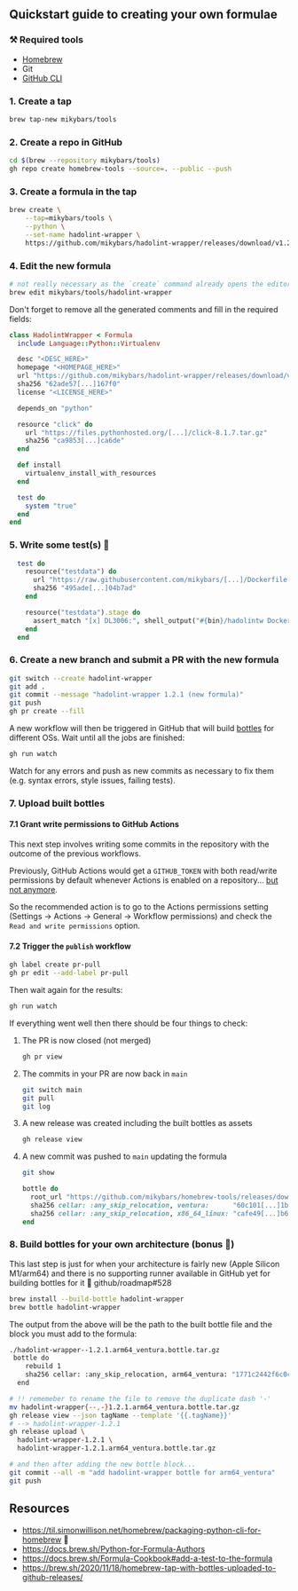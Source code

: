 ## Quickstart guide to creating your own formulae

### ⚒️ Required tools

* [Homebrew](https://brew.sh/)
* Git
* [GitHub CLI](https://cli.github.com/)

### 1. Create a tap

```bash
brew tap-new mikybars/tools
```

### 2. Create a repo in GitHub

```bash
cd $(brew --repository mikybars/tools)
gh repo create homebrew-tools --source=. --public --push
```

### 3. Create a formula in the tap

```bash
brew create \
    --tap=mikybars/tools \
    --python \
    --set-name hadolint-wrapper \
    https://github.com/mikybars/hadolint-wrapper/releases/download/v1.2.1/hadolintw-1.2.1-brew.tar.gz
```

### 4. Edit the new formula

```bash
# not really necessary as the `create` command already opens the editor
brew edit mikybars/tools/hadolint-wrapper
```

Don't forget to remove all the generated comments and fill in the required fields:

```ruby
class HadolintWrapper < Formula
  include Language::Python::Virtualenv

  desc "<DESC_HERE>"
  homepage "<HOMEPAGE_HERE>"
  url "https://github.com/mikybars/hadolint-wrapper/releases/download/v1.2.1/hadolintw-1.2.1-brew.tar.gz"
  sha256 "62ade57[...]167f0"
  license "<LICENSE_HERE>"

  depends_on "python"

  resource "click" do
    url "https://files.pythonhosted.org/[...]/click-8.1.7.tar.gz"
    sha256 "ca9853[...]ca6de"
  end

  def install
    virtualenv_install_with_resources
  end

  test do
    system "true"
  end
end
```

### 5. Write some test(s) 🙏

```ruby
  test do
    resource("testdata") do
      url "https://raw.githubusercontent.com/mikybars/[...]/Dockerfile.example"
      sha256 "495ade[...]04b7ad"
    end

    resource("testdata").stage do
      assert_match "[x] DL3006:", shell_output("#{bin}/hadolintw Dockerfile.example --error DL3006", 1)
    end
  end
```

### 6. Create a new branch and submit a PR with the new formula

```bash
git switch --create hadolint-wrapper
git add .
git commit --message "hadolint-wrapper 1.2.1 (new formula)"
git push
gh pr create --fill
```

A new workflow will then be triggered in GitHub that will build [bottles](https://docs.brew.sh/Bottles) for different OSs. Wait until all the jobs are finished:

```bash
gh run watch
```

Watch for any errors and push as new commits as necessary to fix them (e.g. syntax errors, style issues, failing tests).

### 7. Upload built bottles

#### 7.1 Grant write permissions to GitHub Actions

This next step involves writing some commits in the repository with the outcome of the previous workflows.

Previously, GitHub Actions would get a `GITHUB_TOKEN` with both read/write permissions by default whenever Actions is enabled on a repository... [but not anymore](https://github.blog/changelog/2023-02-02-github-actions-updating-the-default-github_token-permissions-to-read-only/).

So the recommended action is to go to the Actions permissions setting (Settings -> Actions -> General -> Workflow permissions) and check the `Read and write permissions` option.

#### 7.2 Trigger the `publish` workflow

```bash
gh label create pr-pull
gh pr edit --add-label pr-pull
```

Then wait again for the results:

```bash
gh run watch
```

If everything went well then there should be four things to check:

1. The PR is now closed (not merged)
    ```bash
    gh pr view
    ```
2. The commits in your PR are now back in `main`
    ```bash
    git switch main
    git pull
    git log
    ```
3. A new release was created including the built bottles as assets
    ```bash
    gh release view
    ```
4. A new commit was pushed to `main` updating the formula
    ```bash
    git show
    ```
    ```ruby
    bottle do
      root_url "https://github.com/mikybars/homebrew-tools/releases/download/hadolint-wrapper-1.2.1"
      sha256 cellar: :any_skip_relocation, ventura:      "60c101[...]1bbcd"
      sha256 cellar: :any_skip_relocation, x86_64_linux: "cafe49[...]b619a"
    end
    ```

### 8. Build bottles for your own architecture (bonus 🌟)

This last step is just for when your architecture is fairly new (Apple Silicon M1/arm64) and there is no supporting runner available in GitHub yet for building bottles for it 👀 github/roadmap#528

```bash
brew install --build-bottle hadolint-wrapper
brew bottle hadolint-wrapper
```

The output from the above will be the path to the built bottle file and the block you must add to the formula:

```bash
./hadolint-wrapper--1.2.1.arm64_ventura.bottle.tar.gz
 bottle do
    rebuild 1
    sha256 cellar: :any_skip_relocation, arm64_ventura: "1771c2442f6c0cb052d7bb9f796263170698948b25869ff85749161296ce400a"
  end
```

```bash
# !! rememeber to rename the file to remove the duplicate dash '-'
mv hadolint-wrapper{--,-}1.2.1.arm64_ventura.bottle.tar.gz
gh release view --json tagName --template '{{.tagName}}'
# --> hadolint-wrapper-1.2.1
gh release upload \
  hadolint-wrapper-1.2.1 \
  hadolint-wrapper-1.2.1.arm64_ventura.bottle.tar.gz

# and then after adding the new bottle block...
git commit --all -m "add hadolint-wrapper bottle for arm64_ventura"
git push
```

## Resources

* https://til.simonwillison.net/homebrew/packaging-python-cli-for-homebrew 🩷
* https://docs.brew.sh/Python-for-Formula-Authors
* https://docs.brew.sh/Formula-Cookbook#add-a-test-to-the-formula
* https://brew.sh/2020/11/18/homebrew-tap-with-bottles-uploaded-to-github-releases/